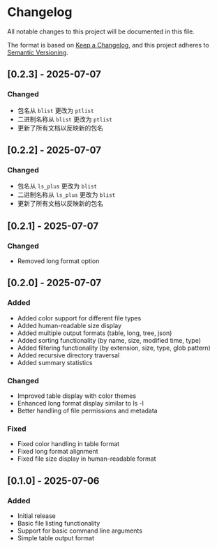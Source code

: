 # Changelog

All notable changes to this project will be documented in this file.

The format is based on [Keep a Changelog](https://keepachangelog.com/en/1.0.0/),
and this project adheres to [Semantic Versioning](https://semver.org/spec/v2.0.0.html).

## [0.2.3] - 2025-07-07

### Changed

- 包名从 `blist` 更改为 `ptlist`
- 二进制名称从 `blist` 更改为 `ptlist`
- 更新了所有文档以反映新的包名

## [0.2.2] - 2025-07-07

### Changed

- 包名从 `ls_plus` 更改为 `blist`
- 二进制名称从 `ls_plus` 更改为 `blist`
- 更新了所有文档以反映新的包名

## [0.2.1] - 2025-07-07

### Changed

- Removed long format option

## [0.2.0] - 2025-07-07

### Added

- Added color support for different file types
- Added human-readable size display
- Added multiple output formats (table, long, tree, json)
- Added sorting functionality (by name, size, modified time, type)
- Added filtering functionality (by extension, size, type, glob pattern)
- Added recursive directory traversal
- Added summary statistics

### Changed

- Improved table display with color themes
- Enhanced long format display similar to ls -l
- Better handling of file permissions and metadata

### Fixed

- Fixed color handling in table format
- Fixed long format alignment
- Fixed file size display in human-readable format

## [0.1.0] - 2025-07-06

### Added

- Initial release
- Basic file listing functionality
- Support for basic command line arguments
- Simple table output format
